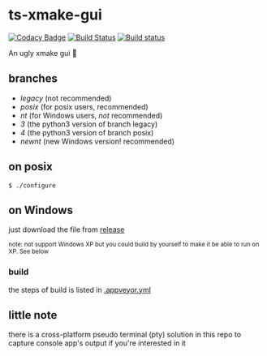 # ts-xmake-gui

[![Codacy Badge](https://api.codacy.com/project/badge/Grade/3e71f53ba7774984929858de3490f1d9)](https://www.codacy.com/app/TitanSnow/ts-xmake-gui?utm_source=github.com&utm_medium=referral&utm_content=TitanSnow/ts-xmake-gui&utm_campaign=badger)
[![Build Status](https://travis-ci.org/TitanSnow/ts-xmake-gui.svg?branch=master)](https://travis-ci.org/TitanSnow/ts-xmake-gui)
[![Build status](https://ci.appveyor.com/api/projects/status/4rvf8go6kjy6ds9l?svg=true)](https://ci.appveyor.com/project/TitanSnow/ts-xmake-gui)

An ugly xmake gui :tada:

## branches

* *legacy* (not recommended)
* *posix* (for posix users, recommended)
* *nt* (for Windows users, *not* recommended)
* *3* (the python3 version of branch legacy)
* *4* (the python3 version of branch posix)
* *newnt* (new Windows version! recommended)

## on posix
```console
$ ./configure
```

## on Windows
just download the file from [release](https://github.com/TitanSnow/ts-xmake-gui/releases)

<sub>note: not support Windows XP but you could build by yourself to make it be able to run on XP. See below</sub>

### build
the steps of build is listed in [.appveyor.yml](https://github.com/TitanSnow/ts-xmake-gui/blob/newnt/.appveyor.yml)

## little note
there is a cross-platform pseudo terminal (pty) solution in this repo to capture console app's output if you're interested in it
